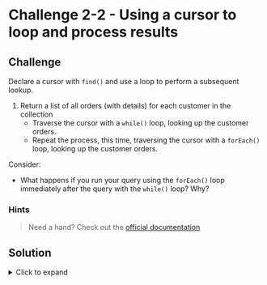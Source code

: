 # Challenge 2-2 - Using a cursor to loop and process results

## Challenge

Declare a cursor with `find()` and use a loop to perform a subsequent lookup.

1. Return a list of all orders (with details) for each customer in the collection
   - Traverse the cursor with a `while()` loop, looking up the customer orders.
   - Repeat the process, this time, traversing the cursor with a `forEach()` loop, looking up the customer orders.

Consider:

- What happens if you run your query using the `forEach()` loop immediately after the query with the `while()` loop? Why?

### Hints

> Need a hand? Check out the [official documentation](https://www.mongodb.com/docs/v5.3/tutorial/iterate-a-cursor/)

## Solution

<details>
  <summary>Click to expand</summary>

```javascript
// Customers Cursor, travels through the DB
let cursor = db.customers.find({});

// Traditional cursor iteration
while (cursor.hasNext()) {
  let customer = cursor.next();
  print("-----------------------------------------");
  print(customer.name);
  customer.orders.forEach((orderId, idx) => {
    let order = db.orders.find({ _id: ObjectId(orderId.toString()) })
    print(order);
  })
}

// With a forEach ...
cursor.forEach(customer => {
  print(customer.name);
  print("-----------------------------------------");
  customer.orders.forEach((orderId, idx) => {
    let order = db.orders.find({ _id: ObjectId(orderId.toString()) })
    print(order);
  })
});

```

### Expected Output

```javascript
[
  {
    _id: ObjectId("6312f4a6f80e3117f621a469"),
    amount: Decimal128("51.98"),
    date: ISODate("2022-07-10T00:00:00.000Z"),
    customer: ObjectId("6312d87c9df14eea7e2ca9e4"),
    items: [
      {
        name: 'Widget',
        price: Decimal128("11.98"),
        quantity: Decimal128("2")
      },
      {
        name: 'Widget Box',
        price: Decimal128("20.00"),
        quantity: Decimal128("2")
      }
    ]
  }
]
```

</details>
